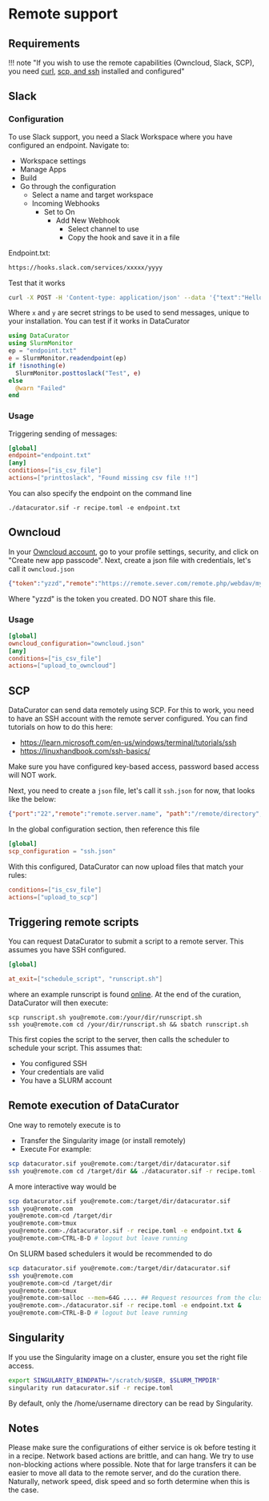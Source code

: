 # Remote support


## Requirements
!!! note "If you wish to use the remote capabilities (Owncloud, Slack, SCP), you need [curl](https://curl.se/download.html), [scp, and ssh](https://www.openssh.com/) installed and configured"

## Slack

### Configuration
To use Slack support, you need a Slack Workspace where you have configured an endpoint.
Navigate to:
- Workspace settings
- Manage Apps
- Build
- Go through the configuration
  - Select a name and target workspace
  - Incoming Webhooks
    - Set to On
      - Add New Webhook
        - Select channel to use
        - Copy the hook and save it in a file

Endpoint.txt:
```bash
https://hooks.slack.com/services/xxxxx/yyyy
```
Test that it works
```bash
curl -X POST -H 'Content-type: application/json' --data '{"text":"Hello, World!"}' https://hooks.slack.com/services/xxx/yyyyyy
```
Where `x` and `y` are secret strings to be used to send messages, unique to your installation.
You can test if it works in DataCurator
```julia
using DataCurator
using SlurmMonitor
ep = "endpoint.txt"
e = SlurmMonitor.readendpoint(ep)
if !isnothing(e)
  SlurmMonitor.posttoslack("Test", e)
else
  @warn "Failed"
end
```

### Usage
Triggering sending of messages:

```toml
[global]
endpoint="endpoint.txt"
[any]
conditions=["is_csv_file"]
actions=["printtoslack", "Found missing csv file !!"]
```
You can also specify the endpoint on the command line
```
./datacurator.sif -r recipe.toml -e endpoint.txt
```

## Owncloud
In your [Owncloud account](https://owncloud.com/), go to your profile settings, security, and click on "Create new app passcode".
Next, create a json file with credentials, let's call it `owncloud.json`
```json
{"token":"yzzd","remote":"https://remote.sever.com/remote.php/webdav/my/directory/","user":"you"}
```
Where "yzzd" is the token you created.
DO NOT share this file.

### Usage
```toml
[global]
owncloud_configuration="owncloud.json"
[any]
conditions=["is_csv_file"]
actions=["upload_to_owncloud"]
```

## SCP
DataCurator can send data remotely using SCP.
For this to work, you need to have an SSH account with the remote server configured.
You can find tutorials on how to do this here:
- https://learn.microsoft.com/en-us/windows/terminal/tutorials/ssh
- https://linuxhandbook.com/ssh-basics/

Make sure you have configured key-based access, password based access will NOT work.

Next, you need to create a `json` file, let's call it `ssh.json` for now, that looks like the below:
```json
{"port":"22","remote":"remote.server.name", "path":"/remote/directory","user":"you"}
```
In the global configuration section, then reference this file
```toml
[global]
scp_configuration = "ssh.json"
```
With this configured, DataCurator can now upload files that match your rules:
```toml
conditions=["is_csv_file"]
actions=["upload_to_scp"]
```

## Triggering remote scripts
You can request DataCurator to submit a script to a remote server.
This assumes you have SSH configured.
```toml
[global]

at_exit=["schedule_script", "runscript.sh"]
```
where an example runscript is found [online](https://github.com/bencardoen/DataCurator.jl/blob/main/scripts/example_slurm.sh).
At the end of the curation, DataCurator will then execute:
```
scp runscript.sh you@remote.com:/your/dir/runscript.sh
ssh you@remote.com cd /your/dir/runscript.sh && sbatch runscript.sh
```
This first copies the script to the server, then calls the scheduler to schedule your script.
This assumes that:
- You configured SSH
- Your credentials are valid
- You have a SLURM account


## Remote execution of DataCurator
One way to remotely execute is to
- Transfer the Singularity image (or install remotely)
- Execute
For example:
```bash
scp datacurator.sif you@remote.com:/target/dir/datacurator.sif
ssh you@remote.com cd /target/dir && ./datacurator.sif -r recipe.toml -e endpoint.txt &
```
A more interactive way would be
```bash
scp datacurator.sif you@remote.com:/target/dir/datacurator.sif
ssh you@remote.com
you@remote.com>cd /target/dir
you@remote.com>tmux
you@remote.com>./datacurator.sif -r recipe.toml -e endpoint.txt &
you@remote.com>CTRL-B-D # logout but leave running
```

On SLURM based schedulers it would be recommended to do
```bash
scp datacurator.sif you@remote.com:/target/dir/datacurator.sif
ssh you@remote.com
you@remote.com>cd /target/dir
you@remote.com>tmux
you@remote.com>salloc --mem=64G .... ## Request resources from the cluster and execute in compute node
you@remote.com>./datacurator.sif -r recipe.toml -e endpoint.txt &
you@remote.com>CTRL-B-D # logout but leave running
```


## Singularity
If you use the Singularity image on a cluster, ensure you set the right file access.
```bash
export SINGULARITY_BINDPATH="/scratch/$USER, $SLURM_TMPDIR"
singularity run datacurator.sif -r recipe.toml
```
By default, only the /home/username directory can be read by Singularity.


## Notes
Please make sure the configurations of either service is ok before testing it in a recipe. Network based actions are brittle, and can hang. We try to use non-blocking actions where possible.
Note that for large transfers it can be easier to move all data to the remote server, and do the curation there. Naturally, network speed, disk speed and so forth determine when this is the case.

